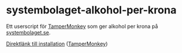 # systembolaget-alkohol-per-krona

Ett userscript för [TamperMonkey](https://github.com/OpenUserJs/OpenUserJS.org/wiki/Tampermonkey-for-Chrome) som ger alkohol per krona på [systembolaget.se](http://www.systembolaget.se).

[Direktlänk till installation](https://github.com/TheAOS/systembolaget-alkohol-per-krona/raw/master/systembolaget-alkohol-per-krona.user.js) ([TamperMonkey](https://github.com/OpenUserJs/OpenUserJS.org/wiki/Tampermonkey-for-Chrome))
